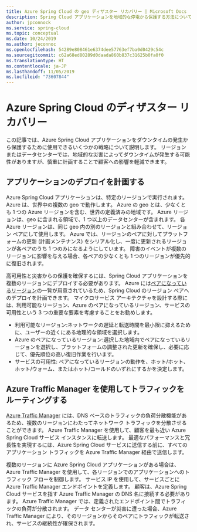 ```yaml
---
title: Azure Spring Cloud の geo ディザスター リカバリー | Microsoft Docs
description: Spring Cloud アプリケーションを地域的な停電から保護する方法について説明します
author: jpconnock
ms.service: spring-cloud
ms.topic: conceptual
ms.date: 10/24/2019
ms.author: jeconnoc
ms.openlocfilehash: 54289e808461e6374dee57763ef7ba0d0429c54c
ms.sourcegitcommit: c62a68ed80289d0daada860b837c31625b0fa0f0
ms.translationtype: HT
ms.contentlocale: ja-JP
ms.lasthandoff: 11/05/2019
ms.locfileid: "73607844"
---
```

# <a name="azure-spring-cloud-disaster-recovery"></a>Azure Spring Cloud のディザスター リカバリー

この記事では、Azure Spring Cloud アプリケーションをダウンタイムの発生から保護するために使用できるいくつかの戦略について説明します。  リージョンまたはデータセンターでは、地域的な災害によってダウンタイムが発生する可能性がありますが、慎重に計画することで顧客への影響を軽減できます。

## <a name="plan-your-application-deployment"></a>アプリケーションのデプロイを計画する

Azure Spring Cloud アプリケーションは、特定のリージョンで実行されます。  Azure は、世界中の複数の geo で動作します。 Azure の geo とは、少なくとも 1 つの Azure リージョンを含む、世界の定義済みの地域です。 Azure リージョンは、geo に含まれる領域で、1 つ以上のデータセンターが含まれます。  各 Azure リージョンは、同じ geo 内の別のリージョンと組み合わせて、リージョン ペアにして使用します。 Azure では、リージョンのペアに対してプラットフォームの更新 (計画メンテナンス) をシリアル化し、一度に更新されるリージョンが各ペアのうち 1 つのみになるようにしています。 障害のイベントが複数のリージョンに影響を与える場合、各ペアの少なくとも 1 つのリージョンが優先的に復旧されます。

高可用性と災害からの保護を確保するには、Spring Cloud アプリケーションを複数のリージョンにデプロイする必要があります。  Azure には[ペアになっているリージョン](../best-practices-availability-paired-regions.md)の一覧が用意されているため、Spring Cloud のリージョン ペアへのデプロイを計画できます。  マイクロサービス アーキテクチャを設計する際には、利用可能なリージョン、Azure のペアになっているリージョン、サービスの可用性という 3 つの重要な要素を考慮することをお勧めします。

*  利用可能なリージョン:ネットワークの遅延と転送時間を最小限に抑えるために、ユーザーの近くにある地理的な領域を選択します。
*  Azure のペアになっているリージョン:選択した地域内でペアになっているリージョンを選択し、プラットフォームの調整された更新を確保し、必要に応じて、優先順位の高い復旧作業を行います。
*  サービスの可用性: ペアになっているリージョンの動作を、ホット/ホット、ホット/ウォーム、またはホット/コールドのいずれにするかを決定します。

## <a name="use-azure-traffic-manager-to-route-traffic"></a>Azure Traffic Manager を使用してトラフィックをルーティングする

[Azure Traffic Manager](../traffic-manager/traffic-manager-overview.md) には、DNS ベースのトラフィックの負荷分散機能があるため、複数のリージョンにわたってネットワーク トラフィックを分散させることができます。  Azure Traffic Manager を使用して、顧客を最も近い Azure Spring Cloud サービス インスタンスに転送します。  最適なパフォーマンスと冗長性を実現するには、Azure Spring Cloud サービスに送信する前に、すべてのアプリケーション トラフィックを Azure Traffic Manager 経由で送信します。

複数のリージョンに Azure Spring Cloud アプリケーションがある場合は、Azure Traffic Manager を使用して、各リージョンでのアプリケーションへのトラフィック フローを制御します。  サービス IP を使用して、サービスごとに Azure Traffic Manager エンドポイントを定義します。 顧客は、Azure Spring Cloud サービスを指す Azure Traffic Manager の DNS 名に接続する必要があります。  Azure Traffic Manager では、定義されたエンドポイント間でトラフィックの負荷が分散されます。  データ センターが災害に遭った場合、Azure Traffic Manager により、そのリージョンからそのペアにトラフィックが転送され、サービスの継続性が確保されます。